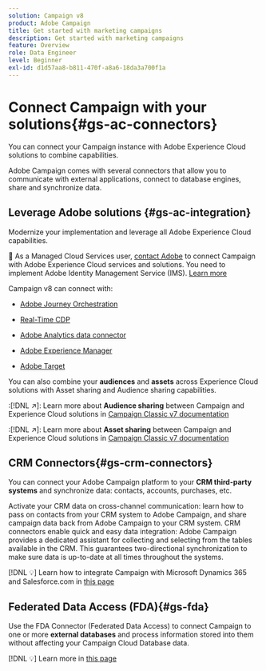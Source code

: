 ```yaml
---
solution: Campaign v8
product: Adobe Campaign
title: Get started with marketing campaigns
description: Get started with marketing campaigns
feature: Overview
role: Data Engineer
level: Beginner
exl-id: d1d57aa8-b811-470f-a8a6-18da3a700f1a
---
```

# Connect Campaign with your solutions{#gs-ac-connectors}

You can connect your Campaign instance with Adobe Experience Cloud solutions to combine capabilities.

Adobe Campaign comes with several connectors that allow you to communicate with external applications, connect to database engines, share and synchronize data.

## Leverage Adobe solutions {#gs-ac-integration}

Modernize your implementation and leverage all Adobe Experience Cloud capabilities.

:speech_balloon: As a Managed Cloud Services user, [contact Adobe](../start/campaign-faq.md#support) to connect Campaign with Adobe Experience Cloud services and solutions. You need to implement Adobe Identity Management Service (IMS). [Learn more](../start/connect.md#connect-ims)

Campaign v8 can connect with:

* [Adobe Journey Orchestration](https://experienceleague.adobe.com/docs/journeys/using/action-journeys/acc-action.html?lang=en)

* [Real-Time CDP](../connect/ac-rtcdp.md)

* [Adobe Analytics data connector](../connect/ac-aa.md)

* [Adobe Experience Manager](../connect/ac-aem.md)

* [Adobe Target](../connect/ac-at.md)

You can also combine your **audiences** and **assets** across Experience Cloud solutions with Asset sharing and Audience sharing capabilities.

:[!DNL :arrow_upper_right:]: Learn more about **Audience sharing** between Campaign and Experience Cloud solutions in [Campaign Classic v7 documentation](https://experienceleague.adobe.com/docs/campaign-classic/using/integrating-with-adobe-experience-cloud/audience-sharing/sharing-audiences-with-adobe-experience-cloud.html?lang=en#integrating-with-adobe-experience-cloud)

:[!DNL :arrow_upper_right:]: Learn more about **Asset sharing** between Campaign and Experience Cloud solutions in [Campaign Classic v7 documentation](https://experienceleague.adobe.com/docs/campaign-classic/using/integrating-with-adobe-experience-cloud/asset-sharing/sharing-assets-with-adobe-experience-cloud.html?lang=en#integrating-with-adobe-experience-cloud)

## CRM Connectors{#gs-crm-connectors}

You can connect your Adobe Campaign platform to your **CRM third-party systems** and synchronize data: contacts, accounts, purchases, etc. 

Activate your CRM data on cross-channel communication: learn how to pass on contacts from your CRM system to Adobe Campaign, and share campaign data back from Adobe Campaign to your CRM system.
CRM connectors enable quick and easy data integration: Adobe Campaign provides a dedicated assistant for collecting and selecting from the tables available in the CRM. This guarantees two-directional synchronization to make sure data is up-to-date at all times throughout the systems.

[!DNL :bulb:] Learn how to integrate Campaign with Microsoft Dynamics 365 and Salesforce.com in [this page](crm.md)

## Federated Data Access (FDA){#gs-fda}

Use the FDA Connector (Federated Data Access) to connect Campaign to one or more **external databases** and process information stored into them without affecting your Campaign Cloud Database data.

[!DNL :bulb:] Learn more in [this page](fda.md)


<!-- 
 ## Integrate with social media

Use the **Managing social networks (Social Marketing)** option to interact with customers and prospects via Twitter.

* Send messages - Use Adobe Campaign Social Marketing to send messages on Twitter. Adobe Campaign lets you post messages directly to your twitter account. You can also send direct messages to all your followers.

* Collect new contacts - Adobe Campaign Social Marketing also makes it easy to acquire new contacts via Facebook: contact users and ask them if they want to share their profile information. If they accept, Adobe Campaign automatically recovers the data, which enables you to carry out targeting campaigns and, when possible, to implement cross-channel strategies.

[!DNL :bulb:] Learn how to set up and use Campaign Social Marketing in [this section](../connect/ac-tw.md) -->